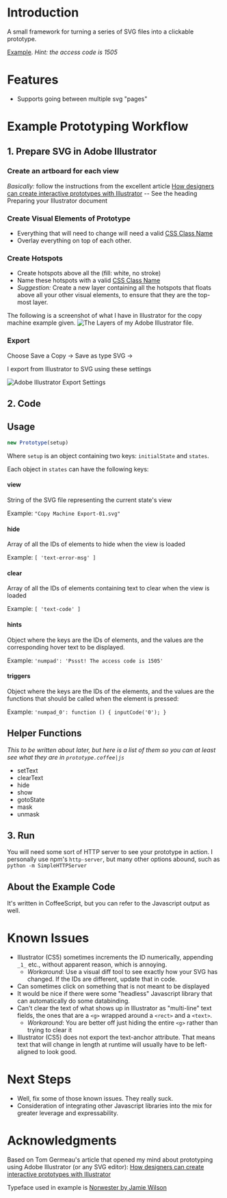 # Introduction #
A small framework for turning a series of SVG files into a clickable prototype.

[Example](http://jayliu50.github.io/prototype-with-svg). *Hint: the access code is 1505*

# Features #
- Supports going between multiple svg "pages"

# Example Prototyping Workflow #

## 1. Prepare SVG in Adobe Illustrator ##

### Create an artboard for each view ###
*Basically:* follow the instructions from the excellent article [How designers can create interactive prototypes with Illustrator](http://tomgermeau.com/2014/02/how-designers-can-create-interactive-prototypes-with-illustrator/) -- See the heading Preparing your Illustrator document

### Create Visual Elements of Prototype ###
- Everything that will need to change will need a valid [CSS Class Name](http://stackoverflow.com/questions/448981/what-characters-are-valid-in-css-class-names-selectors)
- Overlay everything on top of each other.

### Create Hotspots ###
- Create hotspots above all the  (fill: white, no stroke)
- Name these hotspots with a valid [CSS Class Name](http://stackoverflow.com/questions/448981/what-characters-are-valid-in-css-class-names-selectors)
- *Suggestion:* Create a new layer containing all the hotspots that floats above all your other visual elements, to ensure that they are the top-most layer.

The following is a screenshot of what I have in Illustrator for the copy machine example given.
![The Layers of my Adobe Illustrator file](jayliu50.github.com/prototype-with-svg/example/illustrator/layers.png).


### Export ###
Choose Save a Copy -> Save as type SVG ->

I export from Illustrator to SVG using these settings

![Adobe Illustrator Export Settings](jayliu50.github.com/prototype-with-svg/readme-img/export-to-svg-settings.png)

## 2. Code ##

## Usage ##
```javascript
new Prototype(setup)
```

Where `setup` is an object containing two keys: `initialState` and `states`.

Each object in `states` can have the following keys:

#### view ####
String of the SVG file representing the current state's view

Example: `"Copy Machine Export-01.svg"`


#### hide ####
Array of all the IDs of elements to hide when the view is loaded

Example: `[ 'text-error-msg' ]`

#### clear ####
Array of all the IDs of elements containing text to clear when the view is loaded

Example: `[ 'text-code' ]`

#### hints ####
Object where the keys are the IDs of elements, and the values are the corresponding hover text to be displayed.

Example: `'numpad': 'Pssst! The access code is 1505'`

#### triggers ####
Object where the keys are the IDs of the elements, and the values are the functions that should be called when the element is pressed:

Example: `'numpad_0': function () { inputCode('0'); }`

## Helper Functions ##
*This to be written about later, but here is a list of them so you can at least see what they are in `prototype.coffee|js`*

- setText
- clearText
- hide
- show
- gotoState
- mask
- unmask

## 3. Run ##

You will need some sort of HTTP server to see your prototype in action. I personally use npm's `http-server`, but many other options abound, such as `python -m SimpleHTTPServer`

## About the Example Code ##
It's written in CoffeeScript, but you can refer to the Javascript output as well.

# Known Issues #
- Illustrator (CS5) sometimes increments the ID numerically, appending `_1_` etc., without apparent reason, which is annoying.
    + *Workaround*: Use a visual diff tool to see exactly how your SVG has changed. If the IDs are different, update that in code.
- Can sometimes click on something that is not meant to be displayed
- It would be nice if there were some "headless" Javascript library that can automatically do some databinding.
- Can't clear the text of what shows up in Illustrator as "multi-line" text fields, the ones that are a `<g>` wrapped around a `<rect>` and a `<text>`.
    + *Workaround*: You are better off just hiding the entire `<g>` rather than trying to clear it
- Illustrator (CS5) does not export the text-anchor attribute. That means  text that will change in length at runtime will usually have to be left-aligned to look good.

# Next Steps #
- Well, fix some of those known issues. They really suck.
- Consideration of integrating other Javascript libraries into the mix for greater leverage and expressability.

# Acknowledgments #
Based on Tom Germeau's article that opened my mind about prototyping using Adobe Illustrator (or any SVG editor): [How designers can create interactive prototypes with Illustrator](http://tomgermeau.com/2014/02/how-designers-can-create-interactive-prototypes-with-illustrator/)

Typeface used in example is [Norwester by Jamie Wilson](http://jamiewilson.io/norwester/)
